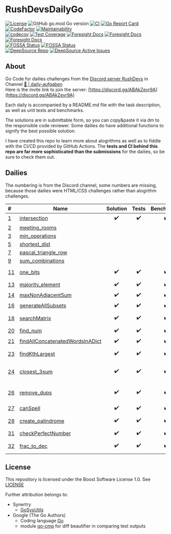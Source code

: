 # RushDevsDailyGo

<!-- [![Go Reference](https://pkg.go.dev/badge/github.com/Synertry/RushDevsDailyGo.svg)](https://pkg.go.dev/github.com/Synertry/RushDevsDailyGo) -->
[![License](https://img.shields.io/badge/License-Boost_1.0-lightblue.svg)](https://www.boost.org/LICENSE_1_0.txt)
![GitHub go.mod Go version](https://img.shields.io/github/go-mod/go-version/Synertry/RushDevsDailyGo?logo=Go)
[![CI](https://github.com/Synertry/RushDevsDailyGo/actions/workflows/ci.yaml/badge.svg?branch=staging)](https://github.com/Synertry/RushDevsDailyGo/actions/workflows/ci.yaml?query=branch%3Astaging)
[![Go Report Card](https://goreportcard.com/badge/github.com/Synertry/RushDevsDailyGo)](https://goreportcard.com/report/github.com/Synertry/RushDevsDailyGo)
[![CodeFactor](https://www.codefactor.io/repository/github/synertry/rushdevsdailygo/badge)](https://www.codefactor.io/repository/github/synertry/rushdevsdailygo)
[![Maintainability](https://api.codeclimate.com/v1/badges/919b7d29e66bf0d364e3/maintainability)](https://codeclimate.com/github/Synertry/RushDevsDailyGo/maintainability)
<br>
[![codecov](https://codecov.io/gh/Synertry/RushDevsDailyGo/branch/staging/graph/badge.svg?token=YGEVWAPDKZ)](https://codecov.io/gh/Synertry/RushDevsDailyGo)
[![Test Coverage](https://api.codeclimate.com/v1/badges/919b7d29e66bf0d364e3/test_coverage)](https://codeclimate.com/github/Synertry/RushDevsDailyGo/test_coverage)
[![Foresight Docs](https://api-public.service.runforesight.com/api/v1/badge/test?repoId=7d9a782d-7215-4997-9df1-d39234974056)](https://docs.runforesight.com/)
[![Foresight Docs](https://api-public.service.runforesight.com/api/v1/badge/success?repoId=7d9a782d-7215-4997-9df1-d39234974056)](https://docs.runforesight.com/)
[![Foresight Docs](https://api-public.service.runforesight.com/api/v1/badge/utilization?repoId=7d9a782d-7215-4997-9df1-d39234974056)](https://docs.runforesight.com/)
<br>
[![FOSSA Status](https://app.fossa.com/api/projects/git%2Bgithub.com%2FSynertry%2FRushDevsDailyGo.svg?type=small)](https://app.fossa.com/projects/git%2Bgithub.com%2FSynertry%2FRushDevsDailyGo?ref=badge_small)
[![FOSSA Status](https://app.fossa.com/api/projects/git%2Bgithub.com%2FSynertry%2FRushDevsDailyGo.svg?type=shield)](https://app.fossa.com/projects/git%2Bgithub.com%2FSynertry%2FRushDevsDailyGo?ref=badge_shield)
<br>
[![DeepSource Repo](https://static.deepsource.io/deepsource-badge-light-mini.svg)](https://deepsource.io/gh/Synertry/RushDevsDailyGo)
[![DeepSource Active Issues](https://deepsource.io/gh/Synertry/RushDevsDailyGo.svg/?label=active+issues&show_trend=true&token=A5DevG3b4Ave2H8Cu6tliGkF)](https://deepsource.io/gh/Synertry/RushDevsDailyGo/?ref=repository-badge)


## About

Go Code for dailies challenges from the [Discord server RushDevs](https://discord.gg/ABAkZeyr9A) in Channel [🧠 | daily-aufgaben](https://discord.com/channels/943265457727766608/1018218760089378828)<br>
Here is the invite link to join the server:
[https://discord.gg/ABAkZeyr9A](https://discord.gg/ABAkZeyr9A)

Each daily is accompanied by a README.md file with the task description, as well as unit tests and benchmarks.

The solutions are in submittable form, so you can copy&paste it via dm to the responsible code reviewer.
Some dailies do have additional functions to signify the best possible solution.

I have created this repo to learn more about alogrithms as well as to fiddle with the CI/CD provided by GitHub Actions.
The **tests and CI behind this repo are far more sophisticated than the submissions** for the dailies, so be sure to check them out.

## Dailies

The numbering is from the Discord channel, some numbers are missing, because those dailies were HTML/CSS challenges rather than alogrithm challenges.

| # | Name | Solution | Tests | Benchmarks | Time | Space | Remarks                         |
| :--- | --- | :---: | :---: | :---: | --- | --- |---------------------------------|
| [1](https://github.com/Synertry/RushDevsDailyGo/tree/main/Daily/0001.intersection) | [intersection](https://github.com/Synertry/RushDevsDailyGo/blob/main/Daily/0001.intersection/intersection.go) | ✔️ | ✔️ | ✔️ | O(n+m) | O(n) |
| [2](https://github.com/Synertry/RushDevsDailyGo/tree/main/Daily/0002.meeting-rooms) | [meeting_rooms](https://github.com/Synertry/RushDevsDailyGo/blob/main/Daily/0002.meeting-rooms/meeting-rooms.go) | | | | | |                                 |
| [3](https://github.com/Synertry/RushDevsDailyGo/tree/main/Daily/0003.min-operations) | [min_operations](https://github.com/Synertry/RushDevsDailyGo/blob/main/Daily/0003.min-operations/min-operations.go) | | | | | |                                 |
| [5](https://github.com/Synertry/RushDevsDailyGo/tree/main/Daily/0005.shortest-dist) | [shortest_dist](https://github.com/Synertry/RushDevsDailyGo/blob/main/Daily/0005.shortest-dist/shortest-dist.go) | | | | | |                                 |
| [7](https://github.com/Synertry/RushDevsDailyGo/tree/main/Daily/0007.pascal-triangle-row) | [pascal_triangle_row](https://github.com/Synertry/RushDevsDailyGo/blob/main/Daily/0007.pascal-triangle-row/pascal-triangle-row.go) | | | | | |                                 |
| [9](https://github.com/Synertry/RushDevsDailyGo/tree/main/Daily/0009.sum-combinations) | [sum_combinations](https://github.com/Synertry/RushDevsDailyGo/blob/main/Daily/0009.sum-combinations/sum-combinations.go) | | | | | |                                 |
| [11](https://github.com/Synertry/RushDevsDailyGo/tree/main/Daily/0011.one-bits) | [one_bits](https://github.com/Synertry/RushDevsDailyGo/blob/main/Daily/0011.one-bits/one-bits.go) | ✔️ | ✔️ | ✔️ | **O(1)** | O(1) | Hamming Weight                  |
| [13](https://github.com/Synertry/RushDevsDailyGo/tree/main/Daily/0013.majority-element) | [majority_element](https://github.com/Synertry/RushDevsDailyGo/blob/main/Daily/0013.majority-element/majority-element.go) | ✔️ | ✔️ | ✔️ | O(log n) | O(n) |                                 |
| [14](https://github.com/Synertry/RushDevsDailyGo/tree/main/Daily/0014.maxNonAdjacentSum) | [maxNonAdjacentSum](https://github.com/Synertry/RushDevsDailyGo/blob/main/Daily/0014.maxNonAdjacentSum/maxNonAdjacentSum.go) | ✔️ | ✔️ | ✔️ | O(n) | |                                 |
| [16](https://github.com/Synertry/RushDevsDailyGo/tree/main/Daily/0016.generateAllSubsets) | [generateAllSubsets](https://github.com/Synertry/RushDevsDailyGo/blob/main/Daily/0016.generateAllSubsets/generateAllSubsets.go) | ✔️ | ✔️ | ✔️ | O(2^n) | |                                 |
| [18](https://github.com/Synertry/RushDevsDailyGo/tree/main/Daily/0018.searchMatrix) | [searchMatrix](https://github.com/Synertry/RushDevsDailyGo/blob/main/Daily/0018.searchMatrix/searchMatrix.go) | ✔️ | ✔️ | ✔️ | O(log nm) | O(n+m) | Unfold to 1D array              |
| [20](https://github.com/Synertry/RushDevsDailyGo/tree/main/Daily/0020.find-num) | [find_num](https://github.com/Synertry/RushDevsDailyGo/blob/main/Daily/0020.find-num/find-num.go) | ✔️ | ✔️ | ✔️ | O(log n+m) | O(n) |                                 |
| [21](https://github.com/Synertry/RushDevsDailyGo/tree/main/Daily/0021.findAllConcatenatedWordsInADict) | [findAllConcatenatedWordsInADict](https://github.com/Synertry/RushDevsDailyGo/blob/main/Daily/0021.findAllConcatenatedWordsInADict/findAllConcatenatedWordsInADict.go) | ✔️ | ✔️ | ✔️ | O(log n^3) | |                                 |
| [23](https://github.com/Synertry/RushDevsDailyGo/tree/main/Daily/0023.findKthLargest) | [findKthLargest](https://github.com/Synertry/RushDevsDailyGo/blob/main/Daily/0023.findKthLargest/findKthLargest.go) | ✔️ | ✔️ | ✔️ | O(n) | O(n) | quickselect algo                |
| [24](https://github.com/Synertry/RushDevsDailyGo/tree/main/Daily/0024.closest-3sum) | [closest_3sum](https://github.com/Synertry/RushDevsDailyGo/blob/main/Daily/0024.closest-3sum/closest-3sum.go) | ✔️ | ✔️ | ✔️ | O(n log n) | O(n) | Go has pdqsort as default       |
| [26](https://github.com/Synertry/RushDevsDailyGo/tree/main/Daily/0026.remove-dups) | [remove_dups](https://github.com/Synertry/RushDevsDailyGo/blob/main/Daily/0026.remove-dups/remove-dups.go) | ✔️ | ✔️ | ✔️ | O(n) | O(1) | len() points to size of address |
| [27](https://github.com/Synertry/RushDevsDailyGo/tree/main/Daily/0027.canSpell) | [canSpell](https://github.com/Synertry/RushDevsDailyGo/blob/main/Daily/0027.canSpell/canSpell.go) | ✔️ | ✔️ | ✔️ | O(n) | O(n) |                                 |
| [28](https://github.com/Synertry/RushDevsDailyGo/tree/main/Daily/0028.create-palindrome) | [create_palindrome](https://github.com/Synertry/RushDevsDailyGo/blob/main/Daily/0028.create-palindrome/create-palindrome.go) | ✔️ | ✔️ | ✔️ | O(n) | O(n) | without recursion               |
| [31](https://github.com/Synertry/RushDevsDailyGo/tree/main/Daily/0031.checkPerfectNumber) | [checkPerfectNumber](https://github.com/Synertry/RushDevsDailyGo/blob/main/Daily/0031.checkPerfectNumber/checkPerfectNumber.go) | ✔️ | ✔️ | ✔️ | O(√(log(n))) | O(1) | ❤                               |
| [32](https://github.com/Synertry/RushDevsDailyGo/tree/main/Daily/0032.frac-to-dec) | [frac_to_dec](https://github.com/Synertry/RushDevsDailyGo/blob/main/Daily/0032.frac-to-dec/frac-to-dec.go) | ✔️ | ✔️ | ✔️ | O(?) | | Hard w/o recursion |

## License
  
This repository is licensed under the Boost Software License 1.0. See [LICENSE](https://github.com/Synertry/RushDevsDailyGo/blob/main/LICENSE)

Further attribution belongs to:

- Synertry
  - [GoSysUtils](https://github.com/Synertry/GoSysUtils)
- Google (The Go Authors)
  - Coding language [Go](https://go.dev/)
  - module [go-cmp](https://github.com/google/go-cmp) for diff beautifier in comparing test outputs
